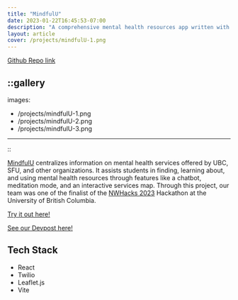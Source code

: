```yaml
---
title: "MindfulU"
date: 2023-01-22T16:45:53-07:00
description: "A comprehensive mental health resources app written with React and Twilio"
layout: article
cover: /projects/mindfulU-1.png
---
```


[Github Repo link](https://github.com/LenaWang03/NW-Hacks-2023)

::gallery
---
images:
  - /projects/mindfulU-1.png
  - /projects/mindfulU-2.png
  - /projects/mindfulU-3.png
---
::

[MindfulU](https://nw-hacks-2023.vercel.app/) centralizes information on mental health services offered by UBC, SFU, and other organizations. It assists students in finding, learning about, and using mental health resources through features like a chatbot, meditation mode, and an interactive services map. Through this project, our team was one of the finalist of the [NWHacks 2023](https://nwplus.io/#hackathons) Hackathon at the University of British Columbia.

[Try it out here!](https://nw-hacks-2023.vercel.app/)

[See our Devpost here!](https://devpost.com/software/mindfulu-eo6fbg)

## Tech Stack

- React
- Twilio
- Leaflet.js
- Vite

